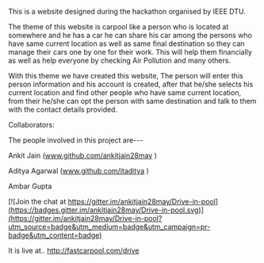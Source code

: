 This is a website designed during the hackathon organised by IEEE DTU.

The theme of this website is carpool like a person who is located at somewhere and he has a car he can share his car among the persons who have same current location as well as same final destination so they can manage their cars one by one for their work. This will help them financially as well as help everyone by checking Air Pollution and many others.

With this theme we have created this website, The person will enter this person information and his account is created, after that he/she selects his current location and find other people who have same current location, from their he/she can opt the person with same destination and talk to them with the contact details provided.


Collaborators:

The people involved in this project are---

Ankit Jain (www.github.com/ankitjain28may )

Aditya Agarwal (www.github.com/itaditya )

Ambar Gupta


[![Join the chat at https://gitter.im/ankitjain28may/Drive-in-pool](https://badges.gitter.im/ankitjain28may/Drive-in-pool.svg)](https://gitter.im/ankitjain28may/Drive-in-pool?utm_source=badge&utm_medium=badge&utm_campaign=pr-badge&utm_content=badge)

It is live at..
http://fastcarpool.com/drive
